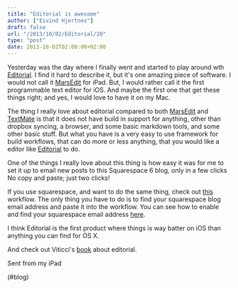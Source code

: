 ```yaml
---
title: "Editorial is awesome"
author: ["Eivind Hjertnes"]
draft: false
url: "/2013/10/02/Editorial/20"
type: "post"
date: 2013-10-02T02:00:00+02:00
---
```


Yesterday was the day where I finally went and started to play around
wth [Editorial](http://omz-software.com/editorial/). I find it hard to
describe it, but it's one amazing piece of software. I would not call it
[MarsEdit](http://www.red-sweater.com/marsedit/) for iPad. But, I
would rather call it the first programmable text editor for iOS. And
maybe the first one that get these things right; and yes, I would love
to have it on my Mac.

The thing I really love about editorial compared to both
[MarsEdit](http://www.red-sweater.com/marsedit/) and
[TextMate](http://macromates.com/) is that it does not have build in
support for anything, other than dropbox syncing, a browser, and some
basic markdown tools, and some other basic stuff. But what you have is a
very easy to use framework for build workflows, that can do more or less
anything, that you would like a editor like
[Editorial](http://omz-software.com/editorial/) to do.

One of the things I really love about this thing is how easy it was for
me to set it up to email new posts to this Squarespace 6 blog, only in a
few clicks No copy and paste; just two clicks!

If you use squarespace, and want to do the same thing, check out
[this](http://editorial-app.appspot.com/workflow/4970737450352640/GER0aYUXXaU)
workflow. The only thing you have to do is to find your squarespace blog
email address and paste it into the workflow. You can see how to enable
and find your squarespace email address
[here](http://help.squarespace.com/customer/portal/articles/754734-can-i-post-to-my-blog-via-email-).

I think Editorial is the first product where things is way batter on iOS
than anything you can find for OS X.

And check out Viticci's
[book](http://www.macstories.net/news/introducing-writing-on-the-ipad-text-automation-with-editorial/)
about editorial.

Sent from my iPad

(#blog)
